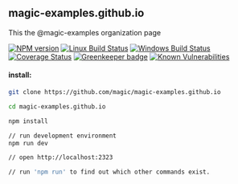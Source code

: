 ## magic-examples.github.io

This the @magic-examples organization page

[![NPM version][npm-image]][npm-url]
[![Linux Build Status][travis-image]][travis-url]
[![Windows Build Status][appveyor-image]][appveyor-url]
[![Coverage Status][coveralls-image]][coveralls-url]
[![Greenkeeper badge][greenkeeper-image]][greenkeeper-url]
[![Known Vulnerabilities][snyk-image]][snyk-url]

#### install:
```bash
git clone https://github.com/magic/magic-examples.github.io

cd magic-examples.github.io

npm install

// run development environment
npm run dev

// open http://localhost:2323

// run 'npm run' to find out which other commands exist.
```

[npm-image]: https://img.shields.io/npm/v/@magic/magic-examples.github.io.svg
[npm-url]: https://www.npmjs.com/package/@magic/magic-examples.github.io
[travis-image]: https://api.travis-ci.org/magic/magic-examples.github.io.svg?branch=master
[travis-url]: https://travis-ci.org/magic/magic-examples.github.io
[appveyor-image]: https://img.shields.io/appveyor/ci/magic/magic-examples.github.io/master.svg
[appveyor-url]: https://ci.appveyor.com/project/magic/magic-examples.github.io/branch/master
[coveralls-image]: https://coveralls.io/repos/github/magic/magic-examples.github.io/badge.svg
[coveralls-url]: https://coveralls.io/github/magic/magic-examples.github.io
[greenkeeper-image]: https://badges.greenkeeper.io/magic/magic-examples.github.io.svg
[greenkeeper-url]: https://badges.greenkeeper.io/magic/magic-examples.github.io.svg
[snyk-image]: https://snyk.io/test/github/magic/magic-examples.github.io/badge.svg
[snyk-url]: https://snyk.io/test/github/magic/magic-examples.github.io
